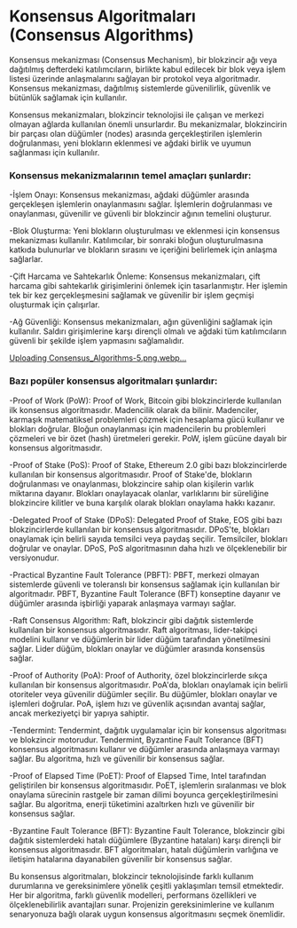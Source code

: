 # Konsensus Algoritmaları (Consensus Algorithms)

Konsensus mekanizması (Consensus Mechanism), bir blokzincir ağı veya dağıtılmış defterdeki katılımcıların, birlikte kabul edilecek bir blok veya işlem listesi üzerinde anlaşmalarını sağlayan bir protokol veya algoritmadır. Konsensus mekanizması, dağıtılmış sistemlerde güvenilirlik, güvenlik ve bütünlük sağlamak için kullanılır.

Konsensus mekanizmaları, blokzincir teknolojisi ile çalışan ve merkezi olmayan ağlarda kullanılan önemli unsurlardır. Bu mekanizmalar, blokzincirin bir parçası olan düğümler (nodes) arasında gerçekleştirilen işlemlerin doğrulanması, yeni blokların eklenmesi ve ağdaki birlik ve uyumun sağlanması için kullanılır.

###   Konsensus mekanizmalarının temel amaçları şunlardır:
  
-İşlem Onayı: Konsensus mekanizması, ağdaki düğümler arasında gerçekleşen işlemlerin onaylanmasını sağlar. İşlemlerin doğrulanması ve onaylanması, güvenilir ve güvenli bir blokzincir ağının temelini oluşturur.

-Blok Oluşturma: Yeni blokların oluşturulması ve eklenmesi için konsensus mekanizması kullanılır. Katılımcılar, bir sonraki bloğun oluşturulmasına katkıda bulunurlar ve blokların sırasını ve içeriğini belirlemek için anlaşma sağlarlar.

-Çift Harcama ve Sahtekarlık Önleme: Konsensus mekanizmaları, çift harcama gibi sahtekarlık girişimlerini önlemek için tasarlanmıştır. Her işlemin tek bir kez gerçekleşmesini sağlamak ve güvenilir bir işlem geçmişi oluşturmak için çalışırlar.

-Ağ Güvenliği: Konsensus mekanizmaları, ağın güvenliğini sağlamak için kullanılır. Saldırı girişimlerine karşı dirençli olmalı ve ağdaki tüm katılımcıların güvenli bir şekilde işlem yapmasını sağlamalıdır.

[Uploading Consensus_Algorithms-5.png.webp…]()

###   Bazı popüler konsensus algoritmaları şunlardır:
  
-Proof of Work (PoW): Proof of Work, Bitcoin gibi blokzincirlerde kullanılan ilk konsensus algoritmasıdır. Madencilik olarak da bilinir. Madenciler, karmaşık matematiksel problemleri çözmek için hesaplama gücü kullanır ve blokları doğrular. Bloğun onaylanması için madencilerin bu problemleri çözmeleri ve bir özet (hash) üretmeleri gerekir. PoW, işlem gücüne dayalı bir konsensus algoritmasıdır.

-Proof of Stake (PoS): Proof of Stake, Ethereum 2.0 gibi bazı blokzincirlerde kullanılan bir konsensus algoritmasıdır. Proof of Stake'de, blokların doğrulanması ve onaylanması, blokzincire sahip olan kişilerin varlık miktarına dayanır. Blokları onaylayacak olanlar, varlıklarını bir süreliğine blokzincire kilitler ve buna karşılık olarak blokları onaylama hakkı kazanır.

-Delegated Proof of Stake (DPoS): Delegated Proof of Stake, EOS gibi bazı blokzincirlerde kullanılan bir konsensus algoritmasıdır. DPoS'te, blokları onaylamak için belirli sayıda temsilci veya paydaş seçilir. Temsilciler, blokları doğrular ve onaylar. DPoS, PoS algoritmasının daha hızlı ve ölçeklenebilir bir versiyonudur.

-Practical Byzantine Fault Tolerance (PBFT): PBFT, merkezi olmayan sistemlerde güvenli ve toleranslı bir konsensus sağlamak için kullanılan bir algoritmadır. PBFT, Byzantine Fault Tolerance (BFT) konseptine dayanır ve düğümler arasında işbirliği yaparak anlaşmaya varmayı sağlar.

-Raft Consensus Algorithm: Raft, blokzincir gibi dağıtık sistemlerde kullanılan bir konsensus algoritmasıdır. Raft algoritması, lider-takipçi modelini kullanır ve düğümlerin bir lider düğüm tarafından yönetilmesini sağlar. Lider düğüm, blokları onaylar ve düğümler arasında konsensüs sağlar.

-Proof of Authority (PoA): Proof of Authority, özel blokzincirlerde sıkça kullanılan bir konsensus algoritmasıdır. PoA'da, blokları onaylamak için belirli otoriteler veya güvenilir düğümler seçilir. Bu düğümler, blokları onaylar ve işlemleri doğrular. PoA, işlem hızı ve güvenlik açısından avantaj sağlar, ancak merkeziyetçi bir yapıya sahiptir.

-Tendermint: Tendermint, dağıtık uygulamalar için bir konsensus algoritması ve blokzincir motorudur. Tendermint, Byzantine Fault Tolerance (BFT) konsensus algoritmasını kullanır ve düğümler arasında anlaşmaya varmayı sağlar. Bu algoritma, hızlı ve güvenilir bir konsensus sağlar.

-Proof of Elapsed Time (PoET): Proof of Elapsed Time, Intel tarafından geliştirilen bir konsensus algoritmasıdır. PoET, işlemlerin sıralanması ve blok onaylama sürecinin rastgele bir zaman dilimi boyunca gerçekleştirilmesini sağlar. Bu algoritma, enerji tüketimini azaltırken hızlı ve güvenilir bir konsensus sağlar.

-Byzantine Fault Tolerance (BFT): Byzantine Fault Tolerance, blokzincir gibi dağıtık sistemlerdeki hatalı düğümlere (Byzantine hataları) karşı dirençli bir konsensus algoritmasıdır. BFT algoritmaları, hatalı düğümlerin varlığına ve iletişim hatalarına dayanabilen güvenilir bir konsensus sağlar.

Bu konsensus algoritmaları, blokzincir teknolojisinde farklı kullanım durumlarına ve gereksinimlere yönelik çeşitli yaklaşımları temsil etmektedir. Her bir algoritma, farklı güvenlik modelleri, performans özellikleri ve ölçeklenebilirlik avantajları sunar. Projenizin gereksinimlerine ve kullanım senaryonuza bağlı olarak uygun konsensus algoritmasını seçmek önemlidir.

